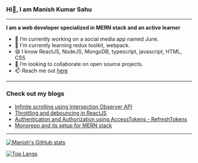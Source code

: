 ### Hi👋, I am Manish Kumar Sahu
---
**I am a web developer specialized in MERN stack and an active learner**

<!-- social links -->
- 🔭 I’m currently working on a social media app named June.
- 🌱 I'm currently learning redux toolkit, webpack.
- 😄 I know ReactJS, NodeJS, MongoDB, typescript, javascript, HTML, CSS
- 👯 I’m looking to collaborate on open source projects.
- 📫 Reach me out [here](manishworkspace20@gmail.com)
 ---
 ### Check out my blogs
- [Infinite scrolling using Intersection Observer API](https://dev.to/trex777/infinite-scrolling-using-intersection-observer-api-118l)
- [Throttling and debouncing in ReactJS](https://dev.to/trex777/throttling-and-debouncing-in-reactjs-1gil)
- [Authentication and Authorization using AccessTokens - RefreshTokens](https://dev.to/trex777/authentication-and-authorization-using-accesstokens-refreshtokens-part-1-1ic8)
- [Monorepo and its setup for MERN stack](https://dev.to/trex777/monorepo-and-its-setup-for-mern-stack-3l66)
---

[![Manish's GitHub stats](https://github-readme-stats.vercel.app/api?username=t-rex777&show_icons=true&theme=radical)](https://github.com/anuraghazra/github-readme-stats)

[![Top Langs](https://github-readme-stats.vercel.app/api/top-langs/?username=t-rex777&show_icons=true&theme=radical)](https://github.com/anuraghazra/github-readme-stats)

